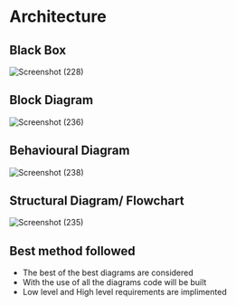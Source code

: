 # Architecture

## Black Box
![Screenshot (228)](https://user-images.githubusercontent.com/42509490/155834819-0c1687c7-6275-4996-bb24-75e96938209d.png)

## Block Diagram
![Screenshot (236)](https://user-images.githubusercontent.com/42509490/155855066-98dbbd85-6947-4f2e-944c-56c239688da8.png)

## Behavioural Diagram
![Screenshot (238)](https://user-images.githubusercontent.com/42509490/155856818-2d1176be-76cd-4286-b45a-87f9351686cf.png)

## Structural Diagram/ Flowchart
![Screenshot (235)](https://user-images.githubusercontent.com/42509490/155854412-a949ab20-b0ad-4bfd-8742-4a0124acacc9.png)

## Best method followed
* The best of the best diagrams are considered
* With the use of all the diagrams code will be built
* Low level and High level requirements are implimented
